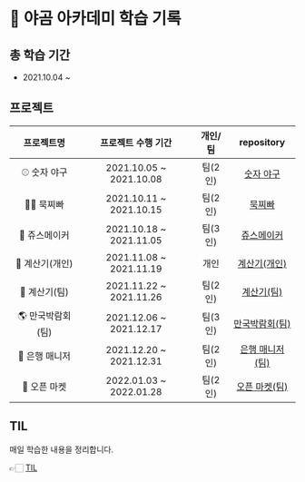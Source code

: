 # 🐻 야곰 아카데미 학습 기록

## 총 학습 기간 

- 2021.10.04 ~ 

## 프로젝트

|프로젝트명|프로젝트 수행 기간|개인/팀|repository|
|:---:|:---:|:---:|:---:|
|⚾️ 숫자 야구|2021.10.05 ~ 2021.10.08|팀(2인)|[숫자 야구](https://github.com/ChaminLee/ios-number-baseball)|
|👊🏻 묵찌빠|2021.10.11 ~ 2021.10.15|팀(2인)|[묵찌빠](https://github.com/ChaminLee/ios-rock-paper-scissors)|
|🍓 쥬스메이커|2021.10.18 ~ 2021.11.05|팀(3인)|[쥬스메이커](https://github.com/ChaminLee/ios-juice-maker)|    
|📱 계산기(개인)|2021.11.08 ~ 2021.11.19|개인|[계산기(개인)](https://github.com/ChaminLee/ios-calculator-app)|
|📱 계산기(팀)|2021.11.22 ~ 2021.11.26|팀(2인)|[계산기(팀)](https://github.com/ChaminLee/ios-calculator-app/tree/step2-develop)|
|🌎 만국박람회(팀)|2021.12.06 ~ 2021.12.17|팀(3인)|[만국박람회(팀)](https://github.com/ChaminLee/iOS_Yagom_Exposition_Universelle)|
|🏦 은행 매니저|2021.12.20 ~ 2021.12.31|팀(2인)|[은행 매니저(팀)](https://github.com/ChaminLee/ios-bank-manager)|
|🏪 오픈 마켓|2022.01.03 ~ 2022.01.28|팀(2인)|[오픈 마켓(팀)](https://github.com/ChaminLee/ios-open-market)|


## TIL

매일 학습한 내용을 정리합니다. 

👉🏻 [TIL](https://github.com/ChaminLee/TIL)
